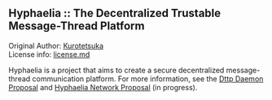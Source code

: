 ## Hyphaelia :: The Decentralized Trustable Message-Thread Platform ##

Original Author: [Kurotetsuka](https://github.com/kurotetsuka)  
License info: [license.md](
	https://github.com/kurotetsuka/hyphaelia/blob/master/license.md)

Hyphaelia is a project that aims to create a secure decentralized message-thread communication platform. For more information, see the
[Dttp Daemon Proposal](https://github.com/kurotetsuka/hyphaelia/blob/master/notes/dttpd-proposal.md) and
[Hyphaelia Network Proposal](https://github.com/kurotetsuka/hyphaelia/blob/master/notes/hyphnet-proposal.md) (in progress).

